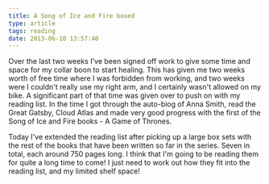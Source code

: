 ```yaml
---
title: A Song of Ice and Fire boxed
type: article
tags: reading
date: 2013-06-10 13:57:40
---
```

<p> Over the last two weeks I&#39;ve been signed off work to give some time and space for my collar boon to start healing. This has given me two weeks worth of free time where I was forbidden from working, and two weeks were I couldn&#39;t really use my right arm, and I certainly wasn&#39;t allowed on my bike. A significant part of that time was given over to push on with my reading list. In the time I got through the auto-biog of Anna Smith, read the Great Gatsby, Cloud Atlas and made very good progress with the first of the Song of Ice and Fire books - A Game of Thrones.</p><p> Today I&#39;ve extended the reading list after picking up a large box sets with the rest of the books that have been written so far in the series. Seven in total, each around 750 pages long. I think that I&#39;m going to be reading them for quite a long time to come! I just need to work out how they fit into the reading list, and my limited shelf space!</p>
